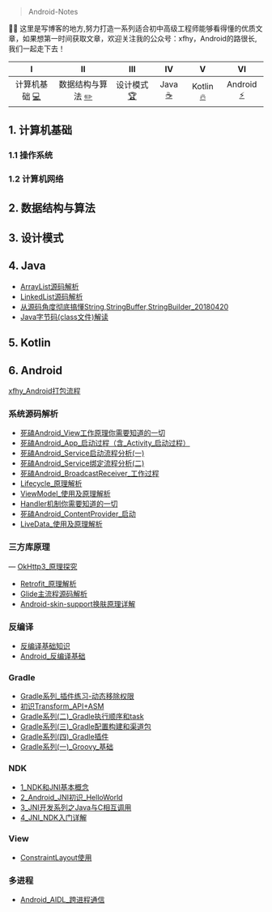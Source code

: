 
> Android-Notes

✍🏻 这里是写博客的地方,努力打造一系列适合初中高级工程师能够看得懂的优质文章，如果想第一时间获取文章，欢迎关注我的公众号：xfhy，Android的路很长,我们一起走下去！

| Ⅰ | Ⅱ | Ⅲ | Ⅳ | Ⅴ | Ⅵ |
| :---------: | :---------: | :---------: | :---------: | :---------:| :---------:| 
| 计算机基础 [:computer:](#计算机基础) | 数据结构与算法 [:pencil2:](#数据结构与算法) | 设计模式 [:trophy:](#设计模式) | Java [:coffee:](#Java) | Kotlin [:fire:](#Kotlin) | Android [:zap:](#Android) |

## 1. 计算机基础

### 1.1 操作系统
### 1.2 计算机网络

## 2. 数据结构与算法

## 3. 设计模式

## 4. Java

- [ArrayList源码解析](/Blogs/Java/集合/ArrayList源码解析.md)
- [LinkedList源码解析](/Blogs/Java/集合/LinkedList源码解析.md) 
- [从源码角度彻底搞懂String,StringBuffer,StringBuilder_20180420](/Blogs/Java/基础/从源码角度彻底搞懂String,StringBuffer,StringBuilder_20180420.md)
- [Java字节码(class文件)解读](/Blogs/Java/JVM/Java字节码(class文件)解读.md)

## 5. Kotlin

## 6. Android

[xfhy_Android打包流程](/Blogs/Android/xfhy_Android打包流程.md)

### 系统源码解析

- [死磕Android_View工作原理你需要知道的一切](/Blogs/Android/系统源码解析/死磕Android_View工作原理你需要知道的一切.md)
- [死磕Android_App_启动过程（含_Activity_启动过程）](/Blogs/Android/系统源码解析/死磕Android_App_启动过程（含_Activity_启动过程）.md)
- [死磕Android_Service启动流程分析(一)](/Blogs/Android/系统源码解析/死磕Android_Service启动流程分析(一).md)
- [死磕Android_Service绑定流程分析(二)](/Blogs/Android/系统源码解析/死磕Android_Service绑定流程分析(二).md)
- [死磕Android_BroadcastReceiver_工作过程](/Blogs/Android/系统源码解析/死磕Android_BroadcastReceiver_工作过程.md)
- [Lifecycle_原理解析](/Android/系统源码解析/Lifecycle_原理解析.md)
- [ViewModel_使用及原理解析](/Blogs/Android/系统源码解析/ViewModel_使用及原理解析.md)
- [Handler机制你需要知道的一切](/Blogs/Android/系统源码解析/Handler机制你需要知道的一切.md)
- [死磕Android_ContentProvider_启动](/Blogs/Android/系统源码解析/死磕Android_ContentProvider_启动.md)
- [LiveData_使用及原理解析](/Blogs/Android/系统源码解析/LiveData_使用及原理解析.md)

### 三方库原理

— [OkHttp3_原理探究](/Blogs/Android/三方库原理/OkHttp3_原理探究.md)
- [Retrofit_原理解析](/Blogs/Android/三方库原理/Retrofit_原理解析.md)
- [Glide主流程源码解析](/Blogs/Android/三方库原理/Glide主流程源码解析.md)
- [Android-skin-support换肤原理详解](/Blogs/Android/三方库原理/Android-skin-support换肤原理详解.md)

### 反编译

- [反编译基础知识](/Blogs/Android/反编译/反编译基础知识.md)
- [Android_反编译基础](/Blogs/Android/反编译/Android_反编译基础.md)

### Gradle

- [Gradle系列_插件练习-动态移除权限](/Blogs/Android/Gradle/Gradle系列_插件练习-动态移除权限.md)
- [初识Transform_API+ASM](/Blogs/Android/Gradle/初识Transform_API+ASM.md)
- [Gradle系列(二)_Gradle执行顺序和task](/Blogs/Android/Gradle/Gradle系列(二)_Gradle执行顺序和task.md)
- [Gradle系列(三)_Gradle配置构建和渠道包](/Blogs/Android/Gradle/Gradle系列(三)_Gradle配置构建和渠道包.md)
- [Gradle系列(四)_Gradle插件](/Blogs/Android/Gradle/Gradle系列(四)_Gradle插件.md)
- [Gradle系列(一)_Groovy_基础](/Blogs/Android/Gradle/Gradle系列(一)_Groovy_基础.md)

### NDK

- [1_NDK和JNI基本概念](/Blogs/Android/NDK/1_NDK和JNI基本概念.md)
- [2_Android_JNI初识_HelloWorld](/Blogs/Android/NDK/2_Android_JNI初识_HelloWorld.md)
- [3_JNI开发系列之Java与C相互调用](/Blogs/Android/NDK/3_JNI开发系列之Java与C相互调用.md)
- [4_JNI_NDK入门详解](/Blogs/Android/NDK/4_JNI_NDK入门详解.md)

### View

- [ConstraintLayout使用](/Blogs/Android/View/ConstraintLayout使用.md)

### 多进程

- [Android_AIDL_跨进程通信](/Blogs/Android/多进程/Android_AIDL_跨进程通信.md)